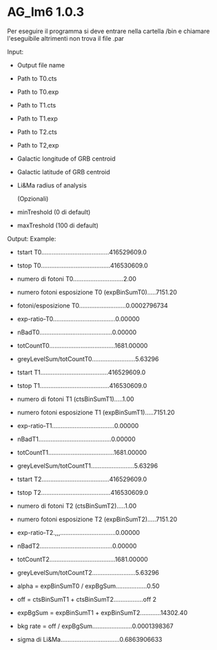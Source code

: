 # AG_lm6 1.0.3

Per eseguire il programma si deve entrare nella cartella /bin e chiamare l'eseguibile altrimenti non trova il file .par

  Input:
  * Output file name
  * Path to T0.cts
  * Path to T0.exp
  * Path to T1.cts
  * Path to T1.exp
  * Path to T2.cts 
  * Path to T2,exp
  * Galactic longitude of GRB centroid
  * Galactic latitude of GRB centroid
  * Li&Ma radius of analysis
  	
  	(Opzionali)
  	
  * minTreshold (0 di default)
  * maxTreshold (100 di default)    

  Output:                                           Example:
  
  * tstart T0.......................................416529609.0
  * tstop T0........................................416530609.0
  * numero di fotoni T0.............................2.00
  * numero fotoni esposizione T0  (expBinSumT0).....7151.20
  * fotoni/esposizione T0...........................0.0002796734
  * exp-ratio-T0....................................0.00000
  * nBadT0..........................................0.00000
  * totCountT0......................................1681.00000
  * greyLevelSum/totCountT0.........................5.63296
  
  * tstart T1.......................................416529609.0
  * tstop T1........................................416530609.0
  * numero di fotoni T1           (ctsBinSumT1).....1.00
  * numero fotoni esposizione T1  (expBinSumT1).....7151.20
  * exp-ratio-T1....................................0.00000
  * nBadT1..........................................0.00000
  * totCountT1......................................1681.00000
  * greyLevelSum/totCountT1.........................5.63296
  
  * tstart T2.......................................416529609.0
  * tstop T2........................................416530609.0
  * numero di fotoni T2           (ctsBinSumT2).....1.00
  * numero fotoni esposizione T2  (expBinSumT2).....7151.20
  * exp-ratio-T2.,,,................................0.00000
  * nBadT2..........................................0.00000
  * totCountT2......................................1681.00000
  * greyLevelSum/totCountT2.........................5.63296
  
  * alpha = expBinSumT0 / expBgSum..................0.50
  * off = ctsBinSumT1 + ctsBinSumT2.................off 2
  * expBgSum = expBinSumT1 + expBinSumT2............14302.40
  * bkg rate = off / expBgSum.......................0.0001398367
  * sigma di Li&Ma..................................0.6863906633
                    

  

